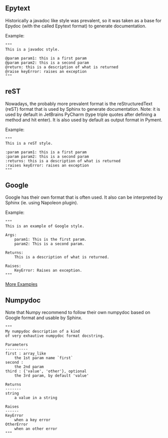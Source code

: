 ## Epytext

Historically a javadoc like style was prevalent, so it was taken as a base for Epydoc (with the called Epytext format) to generate documentation.

Example:

```
"""
This is a javadoc style.

@param param1: this is a first param
@param param2: this is a second param
@return: this is a description of what is returned
@raise keyError: raises an exception
"""
```

## reST

Nowadays, the probably more prevalent format is the reStructuredText (reST) format that is used by Sphinx to generate documentation. Note: it is used by default in JetBrains PyCharm (type triple quotes after defining a method and hit enter). It is also used by default as output format in Pyment.

Example:

```
"""
This is a reST style.

:param param1: this is a first param
:param param2: this is a second param
:returns: this is a description of what is returned
:raises keyError: raises an exception
"""
```

## Google

Google has their own format that is often used. It also can be interpreted by Sphinx (ie. using Napoleon plugin).

Example:

```
"""
This is an example of Google style.

Args:
    param1: This is the first param.
    param2: This is a second param.

Returns:
    This is a description of what is returned.

Raises:
    KeyError: Raises an exception.
"""
```

[More Examples](https://www.sphinx-doc.org/en/master/usage/extensions/example_google.html#example-google)

## Numpydoc

Note that Numpy recommend to follow their own numpydoc based on Google format and usable by Sphinx.

```
"""
My numpydoc description of a kind
of very exhautive numpydoc format docstring.

Parameters
----------
first : array_like
    the 1st param name `first`
second :
    the 2nd param
third : {'value', 'other'}, optional
    the 3rd param, by default 'value'

Returns
-------
string
    a value in a string

Raises
------
KeyError
    when a key error
OtherError
    when an other error
"""
```
